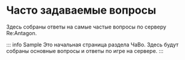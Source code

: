 # Часто задаваемые вопросы

Здесь собраны ответы на самые частые вопросы по серверу Re:Antagon.

::: info Sample
Это начальная страница раздела ЧаВо. Здесь будут собраны основные вопросы и ответы по игре на сервере.
:::
